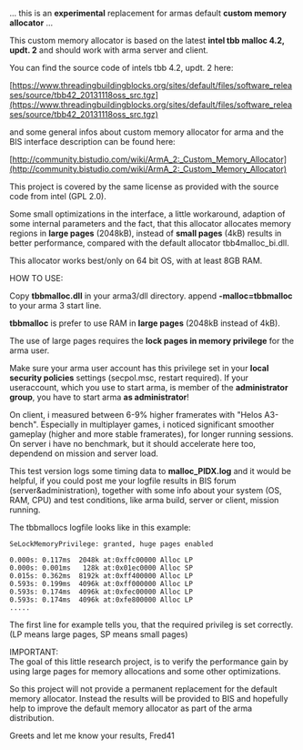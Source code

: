 ... this is an **experimental** replacement for armas default **custom memory allocator** ...

This custom memory allocator is based on the latest **intel tbb malloc 4.2, updt. 2** and should work with arma server and client.

You can find the source code of intels tbb 4.2, updt. 2 here:

[https://www.threadingbuildingblocks.org/sites/default/files/software_releases/source/tbb42_20131118oss_src.tgz](https://www.threadingbuildingblocks.org/sites/default/files/software_releases/source/tbb42_20131118oss_src.tgz)

and some general infos about custom memory allocator for arma and the BIS interface description can be found here:

[http://community.bistudio.com/wiki/ArmA_2:_Custom_Memory_Allocator](http://community.bistudio.com/wiki/ArmA_2:_Custom_Memory_Allocator)

This project is covered by the same license as provided with the source code from intel (GPL 2.0).

Some small optimizations in the interface, a little workaround, adaption of some internal parameters and the fact, that this allocator allocates memory regions in **large pages** (2048kB), instead of **small pages** (4kB) results in better performance, compared with the default allocator tbb4malloc_bi.dll. 

This allocator works best/only on 64 bit OS, with at least 8GB RAM.


HOW TO USE:

Copy **tbbmalloc.dll** in your arma3/dll directory.
append **-malloc=tbbmalloc** to your arma 3 start line.

**tbbmalloc** is prefer to use RAM in **large pages** (2048kB instead of 4kB).

The use of large pages requires the **lock pages in memory privilege** for the arma user.

Make sure your arma user account has this privilege set in your **local security policies** settings (secpol.msc, restart required). If your useraccount, which you use to start arma, is member of the **administrator group**, you have to start arma **as administrator**!

On client, i measured between 6-9% higher framerates with "Helos A3-bench". Especially in  multiplayer games,
i noticed significant smoother gameplay (higher and more stable framerates), for longer running sessions. On server i have no benchmark, but it should accelerate here too, dependend on mission and server load.   

This test version logs some timing data to **malloc_PIDX.log** and it would be helpful, if you could post me your logfile results in BIS forum (server&administration), together with some info about your system (OS, RAM, CPU) and test conditions, like arma build, server or client, mission running.

The tbbmallocs logfile looks like in this example:

    SeLockMemoryPrivilege: granted, huge pages enabled

	0.000s: 0.117ms  2048k at:0xffc00000 Alloc LP
	0.000s: 0.001ms   128k at:0x01ec0000 Alloc SP
	0.015s: 0.362ms  8192k at:0xff400000 Alloc LP
	0.593s: 0.199ms  4096k at:0xff000000 Alloc LP
	0.593s: 0.174ms  4096k at:0xfec00000 Alloc LP
	0.593s: 0.174ms  4096k at:0xfe800000 Alloc LP
	.....

The first line for example tells you, that the required privileg is set correctly.     
(LP means large pages, SP means small pages)



IMPORTANT:   
The goal of this little research project, is to verify the performance gain by using large pages for memory allocations and some other optimizations.
   
So this project will not provide a permanent replacement for the default memory allocator. 
Instead the results will be provided to BIS and hopefully help to improve the default memory allocator as part of the arma distribution.



Greets and let me know your results,
Fred41
